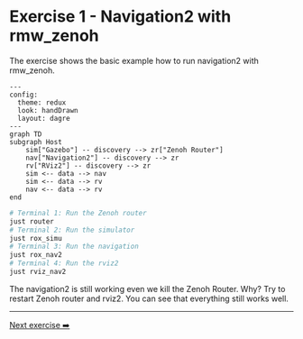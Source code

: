 # Exercise 1 - Navigation2 with rmw_zenoh

The exercise shows the basic example how to run navigation2 with rmw_zenoh.

```mermaid
---
config:
  theme: redux
  look: handDrawn
  layout: dagre
---
graph TD
subgraph Host
    sim["Gazebo"] -- discovery --> zr["Zenoh Router"]
    nav["Navigation2"] -- discovery --> zr
    rv["RViz2"] -- discovery --> zr
    sim <-- data --> nav
    sim <-- data --> rv
    nav <-- data --> rv
end
```

```bash
# Terminal 1: Run the Zenoh router
just router
# Terminal 2: Run the simulator
just rox_simu
# Terminal 3: Run the navigation
just rox_nav2
# Terminal 4: Run the rviz2
just rviz_nav2
```

The navigation2 is still working even we kill the Zenoh Router. Why?
Try to restart Zenoh router and rviz2. You can see that everything still works well.

---
[Next exercise ➡️](ex-2.md)
